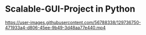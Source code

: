 # Scalable-GUI-Project in Python
https://user-images.githubusercontent.com/56788338/129736750-471933a4-d806-45ee-9b49-3d48aa77e440.mp4
